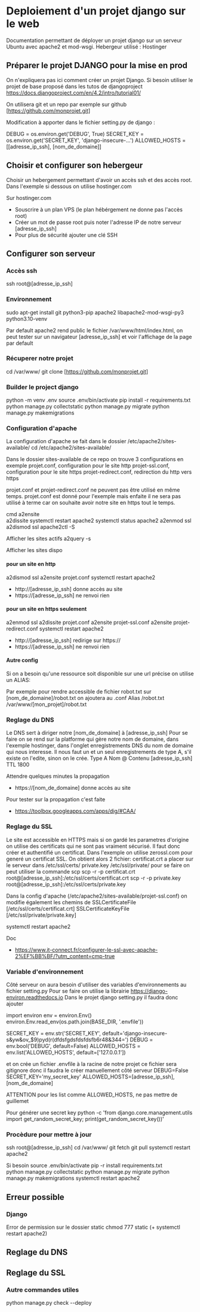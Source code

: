 # Deploiement d'un projet django sur le web
Documentation permettant de déployer un projet django sur un serveur Ubuntu avec apache2 et mod-wsgi. Hebergeur utilisé : Hostinger  

## Préparer le projet DJANGO pour la mise en prod
On n'expliquera pas ici comment créer un projet Django. Si besoin utiliser le projet de base proposé dans les tutos de djangoproject 
https://docs.djangoproject.com/en/4.2/intro/tutorial01/

On utilisera git et un repo par exemple sur github [https://github.com/monprojet.git]

Modification à apporter dans le fichier setting.py de django :

DEBUG = os.environ.get('DEBUG', True)
SECRET_KEY = os.environ.get('SECRET_KEY', 'django-insecure-...')
ALLOWED_HOSTS = [[adresse_ip_ssh], [nom_de_domaine]]


## Choisir et configurer son hebergeur
Choisir un hebergement permettant d'avoir un accès ssh et des accès root.
Dans l'exemple si dessous on utilise hostinger.com

Sur hostinger.com
- Souscrire à un plan VPS (le plan hébérgement ne donne pas l'accès root)
- Créer un mot de passe root puis noter l'adresse IP de notre serveur [adresse_ip_ssh]
- Pour plus de sécurité ajouter une clé SSH 

## Configurer son serveur 
### Accès ssh
ssh root@[adresse_ip_ssh]

### Environnement
sudo apt-get install git python3-pip apache2 libapache2-mod-wsgi-py3 python3.10-venv

Par default apache2 rend public le fichier /var/www/html/index.html, on peut tester sur un navigateur [adresse_ip_ssh] et voir l'affichage de la page par default

### Récuperer notre projet
cd /var/www/
git clone [https://github.com/monprojet.git]

### Builder le project django 
python -m venv .env
source .env/bin/activate
pip install -r requirements.txt
python manage.py collectstatic
python manage.py migrate
python manage.py makemigrations

### Configuration d'apache 
La configuration d'apache se fait dans le dossier /etc/apache2/sites-available/
cd /etc/apache2/sites-available/

Dans le dossier sites-available de ce repo on trouve 3 configurations en exemple
projet.conf, configuration pour le site http
projet-ssl.conf, configuration pour le site https
projet-redirect.conf, redirection du http vers https

projet.conf et projet-redirect.conf ne peuvent pas être utilisé en même temps. projet.conf est donné pour l'exemple mais enfaite il ne sera pas utilisé à terme car on souhaite avoir notre site en https tout le temps.

cmd
a2ensite  
a2dissite
systemctl restart apache2
systemctl status apache2
a2enmod ssl
a2dismod ssl
apache2ctl -S

Afficher les sites actifs 
a2query -s

Afficher les sites dispo
 

#### pour un site en http

a2dismod ssl
a2ensite projet.conf
systemctl restart apache2

- http://[adresse_ip_ssh] donne accès au site
- https://[adresse_ip_ssh] ne renvoi rien 

#### pour un site en https seulement 

a2enmod ssl
a2dissite projet.conf
a2ensite projet-ssl.conf
a2ensite projet-redirect.conf
systemctl restart apache2

- http://[adresse_ip_ssh] redirige sur https://
- https://[adresse_ip_ssh] ne renvoi rien 

#### Autre config
Si on a besoin qu'une ressource soit disponible sur une url précise on utilise un ALIAS:

Par exemple pour rendre accessible de fichier robot.txt sur [nom_de_domaine]/robot.txt on ajoutera au .conf
Alias /robot.txt /var/www/[mon_projet]/robot.txt

### Reglage du DNS
Le DNS sert à diriger notre [nom_de_domaine] à [adresse_ip_ssh]
Pour se faire on se rend sur la platforme qui gère notre nom de domaine, dans l'exemple hostinger, dans l'onglet enregistrements DNS du nom de domaine qui nous interesse.
Il nous faut un et un seul enregistrements de type A, s'il existe on l'edite, sinon on le crée.
Type A
Nom @
Contenu [adresse_ip_ssh]
TTL 1800

Attendre quelques minutes la propagation

- https://[nom_de_domaine] donne accès au site

Pour tester sur la propagation c'est faite
- https://toolbox.googleapps.com/apps/dig/#CAA/

### Reglage du SSL
Le site est accessible en HTTPS mais si on gardé les parametres d'origine on utilise des certificats qui ne sont pas vraiment sécurisé. Il faut donc créer et authentifié un certificat. 
Dans l'exemple on utilise zerossl.com pour generé un certificat SSL.
On obtient alors 2 fichier:
certificat.crt a placer sur le serveur dans /etc/ssl/certs/
private.key /etc/ssl/private/
pour se faire on peut utiliser la commande scp 
scp -r -p certificat.crt root@[adresse_ip_ssh]:/etc/ssl/certs/certificat.crt
scp -r -p private.key root@[adresse_ip_ssh]:/etc/ssl/certs/private.key

Dans la config d'apache (/etc/apache2/sites-available/projet-ssl.conf) on modifie également les chemins de 
SSLCertificateFile      [/etc/ssl/certs/certificat.crt]
SSLCertificateKeyFile   [/etc/ssl/private/private.key]

systemctl restart apache2

Doc
- https://www.it-connect.fr/configurer-le-ssl-avec-apache-2%EF%BB%BF/?utm_content=cmp-true

### Variable d'environnement
Côté serveur on aura besoin d'utiliser des variables d'environnements au fichier setting.py
Pour se faire on utilise la librairie https://django-environ.readthedocs.io
Dans le projet django setting.py il faudra donc ajouter

import environ
env = environ.Env()
environ.Env.read_env(os.path.join(BASE_DIR, '.envfile'))

SECRET_KEY = env.str('SECRET_KEY', default='django-insecure-s&yw&ov_$9)pyd(r(dfdsfgdsfdsfdsfb6r48&344=')
DEBUG = env.bool('DEBUG', default=False)
ALLOWED_HOSTS = env.list('ALLOWED_HOSTS', default=['127.0.0.1'])

et on crée un fichier .envfile à la racine de notre projet 
ce fichier sera gitignore donc il faudra le créer manuellement côté serveur
DEBUG=False
SECRET_KEY='my_secret_key'
ALLOWED_HOSTS=[adresse_ip_ssh], [nom_de_domaine]

ATTENTION pour les list comme ALLOWED_HOSTS, ne pas mettre de guillemet

Pour générer une secret key
python -c 'from django.core.management.utils import get_random_secret_key; print(get_random_secret_key())'

### Procèdure pour mettre à jour
ssh root@[adresse_ip_ssh]
cd /var/www/
git fetch
git pull 
systemctl restart apache2

Si besoin 
source .env/bin/activate
pip -r install requirements.txt  
python manage.py collectstatic
python manage.py migrate
python manage.py makemigrations
systemctl restart apache2


## Erreur possible

### Django 
Error de permission sur le dossier static
chmod 777 static
(+ systemctl restart apache2)

## Reglage du DNS

## Reglage du SSL



### Autre commandes utiles
python manage.py check --deploy